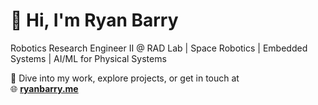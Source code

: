 # 👋 Hi, I'm Ryan Barry

Robotics Research Engineer II @ RAD Lab | Space Robotics | Embedded Systems | AI/ML for Physical Systems

🚀 Dive into my work, explore projects, or get in touch at  
🌐 **[ryanbarry.me](https://ryanbarry.me)**
